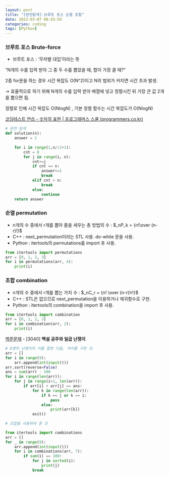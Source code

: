 ```yaml
---
layout: post
title: "[완전탐색]-브루트 포스 순열 조합"
date: 2023-03-07 08:43:59
categories: coding
tags: [Python]
---
```


### 브루트 포스 Brute-force

- 브루트 포스 : ‘무차별 대입’이라는 뜻

“N개의 수를 입력 받아 그 중 두 수를 뽑았을 때, 합이 가장 클 때?”

2중 for문을 하는 경우 시간 복잡도 O(N^2)이고 N의 범위가 커지면 시간 초과 발생.

→ 효율적으로 하기 위해 N개의 수를 입력 받아 배열에 넣고 정렬시킨 뒤 가장 큰 값 2개를 뽑으면 됨.

정렬로 인해 시간 복잡도 O(NlogN) , 기본 정렬 함수는 시간 복잡도가 O(NlogN)

[코딩테스트 연습 - 숫자의 표현 | 프로그래머스 스쿨 (programmers.co.kr)](https://school.programmers.co.kr/learn/courses/30/lessons/12924)

```python
# 완전 탐색
def solution(n):
    answer = 1
    
    for i in range(1,n//2+1):
        cnt = 0
        for j in range(i, n):
            cnt+=j
            if cnt == n:
                answer+=1
                break
            elif cnt > n:
                break
            else:
                continue
    return answer
```

### 순열 permutation

- n개의 수 중에서 r개를 뽑아 줄을 세우는 총 방법의 수 : $_nP_k = {n!\over (n-r)!}$
- C++ : next_permutation이라는 STL 사용. do-while 문을 사용.
- Python : itertools의 permutations를 import 후 사용.

```python
from itertools import permutations
arr = [0, 1, 2, 3]
for i in permutations(arr, 4):
	print(i)
```

### 조합 combination

- n개의 수 중에서 r개를 뽑는 가지 수 : $_nC_r = {n! \over (n-r)!r!}$
- C++ :  STL은 없으므로 next_permutation을 이용하거나 재귀함수로 구현.
- Python : itertools의 combination을 import 후 사용.

```python
from itertools import combination
arr = [0, 1, 2, 3]
for i in combination(arr, 2):
	print(i)
```

[백준문제](https://www.acmicpc.net/problem/3040) - [3040] **백설 공주와 일곱 난쟁이**

```python
# 9명의 난쟁이의 키를 합한 다음, 차이를 구한 것.
arr = []
for i in range(9):
    arr.append(int(input()))
arr.sort(reverse=False)
ans = sum(arr) - 100
for i in range(len(arr)):
    for j in range(i+1, len(arr)):
        if arr[i] + arr[j] == ans:
            for k in range(len(arr)):
                if k == j or k == i:
                    pass
                else:
                    print(arr[k])
            exit()
            
# 조합을 사용하여 푼 것

from itertools import combinations
arr = []
for _ in range(9):
    arr.append(int(input()))
    for i in combinations(arr, 7):
        if sum(i) == 100:
            for j in sorted(i):
                print(j)
            break
```